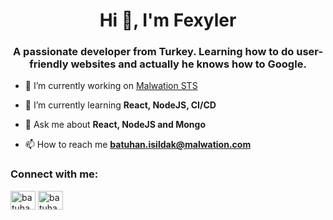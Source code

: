 <h1 align="center">Hi 👋, I'm Fexyler</h1>
<h3 align="center">A passionate developer from Turkey. Learning how to do user-friendly websites and actually he knows how to Google.</h3>

- 🔭 I’m currently working on [Malwation STS](https://sts.malwation.com)

- 🌱 I’m currently learning **React, NodeJS, CI/CD**

- 💬 Ask me about **React, NodeJS and Mongo**

- 📫 How to reach me **batuhan.isildak@malwation.com**

<h3 align="left">Connect with me:</h3>
<p align="left">
<a href="https://twitter.com/batuhan_isildak" target="blank"><img align="center" src="https://upload.wikimedia.org/wikipedia/sco/9/9f/Twitter_bird_logo_2012.svg" alt="batuhan_isildak" height="30" width="40" /></a>
<a href="https://linkedin.com/in/batuhanisildak" target="blank"><img align="center" src="https://4.bp.blogspot.com/-CQh-IGKtM2Y/XE9D2ReVFbI/AAAAAAAAHcU/SMBvdgTWLu0VjCkIDAoBWCGYhld-GxB0QCK4BGAYYCw/s1600/icon-linkedin.png" alt="batuhanisildak" height="30" width="40" /></a>
</p>


